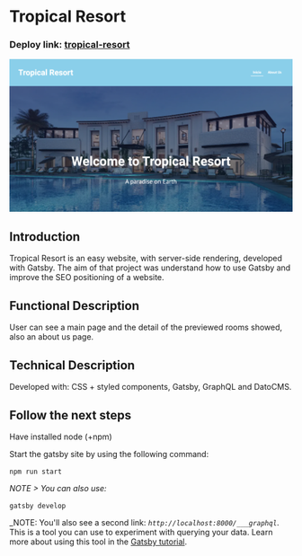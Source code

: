 # Tropical Resort

### Deploy link: [tropical-resort](https://tropical-resort.netlify.app)
![MainPage](./src/images/main-page.png)

## Introduction

Tropical Resort is an easy website, with server-side rendering, developed with Gatsby. The aim of that project was understand how to use Gatsby and improve the SEO positioning of a website.

## Functional Description

User can see a main page and the detail of the previewed rooms showed, also an about us page.

## Technical Description

Developed with: CSS + styled components, Gatsby, GraphQL and DatoCMS.

## Follow the next steps

Have installed node (+npm)

Start the gatsby site by using the following command:
```
npm run start 
```

_NOTE > You can also use:_
```
gatsby develop
```

_NOTE: You'll also see a second link: _`http://localhost:8000/___graphql`_. This is a tool you can use to experiment with querying your data. Learn more about using this tool in the [Gatsby tutorial](https://www.gatsbyjs.org/tutorial/part-five/#introducing-graphiql).
